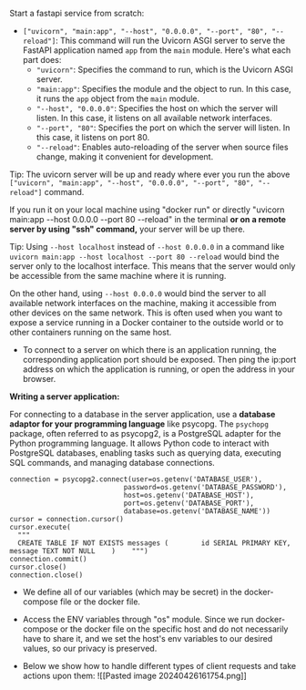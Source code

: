 Start a fastapi service from scratch:

-  `["uvicorn", "main:app", "--host", "0.0.0.0", "--port", "80", "--reload"]`: This command will run the Uvicorn ASGI server to serve the FastAPI application named `app` from the `main` module. Here's what each part does:
    - `"uvicorn"`: Specifies the command to run, which is the Uvicorn ASGI server.
    - `"main:app"`: Specifies the module and the object to run. In this case, it runs the `app` object from the `main` module.
    - `"--host", "0.0.0.0"`: Specifies the host on which the server will listen. In this case, it listens on all available network interfaces.
    - `"--port", "80"`: Specifies the port on which the server will listen. In this case, it listens on port 80.
    - `"--reload"`: Enables auto-reloading of the server when source files change, making it convenient for development.


Tip: The uvicorn server will be up and ready where ever you run the above `["uvicorn", "main:app", "--host", "0.0.0.0", "--port", "80", "--reload"]` command.

If you run it on your local machine using "docker run" or directly "uvicorn main:app --host 0.0.0.0 --port 80 --reload" in the terminal **or on a remote server by using "ssh" command,** your server will be up there.


Tip: Using `--host localhost` instead of `--host 0.0.0.0` in a command like `uvicorn main:app --host localhost --port 80 --reload` would bind the server only to the localhost interface. This means that the server would only be accessible from the same machine where it is running.

On the other hand, using `--host 0.0.0.0` would bind the server to all available network interfaces on the machine, making it accessible from other devices on the same network. This is often used when you want to expose a service running in a Docker container to the outside world or to other containers running on the same host.


- To connect to a server on which there is an application running, the corresponding application port should be exposed. Then ping the ip:port address on which the application is running, or open the address in your browser.


**Writing a server application:**

For connecting to a database in the server application, use a **database adaptor for your programming language** like psycopg.
The `psychopg` package, often referred to as psycopg2, is a PostgreSQL adapter for the Python programming language. It allows Python code to interact with PostgreSQL databases, enabling tasks such as querying data, executing SQL commands, and managing database connections.
  
  ```pyhton
  connection = psycopg2.connect(user=os.getenv('DATABASE_USER'),  
                              password=os.getenv('DATABASE_PASSWORD'),  
                              host=os.getenv('DATABASE_HOST'),  
                              port=os.getenv('DATABASE_PORT'),  
                              database=os.getenv('DATABASE_NAME'))  
cursor = connection.cursor()  
cursor.execute(  
    """  
    CREATE TABLE IF NOT EXISTS messages (        id SERIAL PRIMARY KEY,        message TEXT NOT NULL    )    """)  
connection.commit()  
cursor.close()  
connection.close()
```

- We define all of our variables (which may be secret) in the docker-compose file or the docker file. 
- Access the ENV variables through "os" module. Since we run docker-compose or the docker file on the specific host and do not necessarily have to share it, and we set the host's env variables to our desired values, so our privacy is preserved.



- Below we show how to handle different types of client requests and take actions upon them:
  ![[Pasted image 20240426161754.png]]